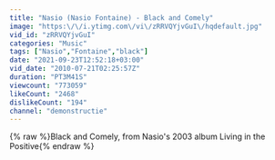 ```yaml
---
title: "Nasio (Nasio Fontaine) - Black and Comely"
image: "https:\/\/i.ytimg.com\/vi\/zRRVQYjvGuI\/hqdefault.jpg"
vid_id: "zRRVQYjvGuI"
categories: "Music"
tags: ["Nasio","Fontaine","black"]
date: "2021-09-23T12:52:18+03:00"
vid_date: "2010-07-21T02:25:57Z"
duration: "PT3M41S"
viewcount: "773059"
likeCount: "2468"
dislikeCount: "194"
channel: "demonstructie"
---
```

{% raw %}Black and Comely, from Nasio's 2003 album Living in the Positive{% endraw %}
